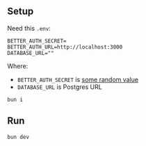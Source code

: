 ## Setup

Need this `.env`:

```
BETTER_AUTH_SECRET=
BETTER_AUTH_URL=http://localhost:3000
DATABASE_URL=""
```

Where:

- `BETTER_AUTH_SECRET` is [some random value](https://www.better-auth.com/docs/installation)
- `DATABASE_URL` is Postgres URL

```
bun i
```

## Run

```
bun dev
```

